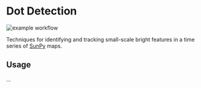 # Dot Detection

![example workflow](https://github.com/github/docs/actions/workflows/test.yml/badge.svg)


Techniques for identifying and tracking small-scale bright features in a time series of [SunPy](https://github.com/sunpy/sunpy) maps.

## Usage
...